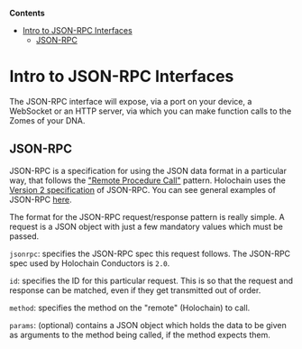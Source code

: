 <!-- START doctoc generated TOC please keep comment here to allow auto update -->
<!-- DON'T EDIT THIS SECTION, INSTEAD RE-RUN doctoc TO UPDATE -->
**Contents**

- [Intro to JSON-RPC Interfaces](#intro-to-json-rpc-interfaces)
  - [JSON-RPC](#json-rpc)

<!-- END doctoc generated TOC please keep comment here to allow auto update -->

# Intro to JSON-RPC Interfaces

The JSON-RPC interface will expose, via a port on your device, a WebSocket or an HTTP server, via which you can make function calls to the Zomes of your DNA.

## JSON-RPC
JSON-RPC is a specification for using the JSON data format in a particular way, that follows the ["Remote Procedure Call"](https://en.wikipedia.org/wiki/Remote_procedure_call) pattern. Holochain uses the [Version 2 specification](https://www.jsonrpc.org/specification) of JSON-RPC. You can see general examples of JSON-RPC [here](https://www.jsonrpc.org/specification#examples).

The format for the JSON-RPC request/response pattern is really simple. A request is a JSON object  with just a few mandatory values which must be passed.

`jsonrpc`: specifies the JSON-RPC spec this request follows. The JSON-RPC spec used by Holochain Conductors is `2.0`.

`id`: specifies the ID for this particular request. This is so that the request and response can be matched, even if they get transmitted out of order.

`method`: specifies the method on the "remote" (Holochain) to call.

`params`: (optional) contains a JSON object which holds the data to be given as arguments to the method being called, if the method expects them.